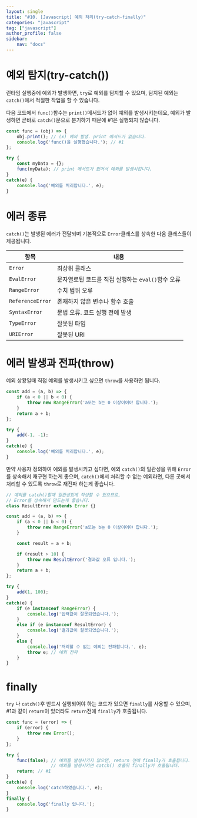 ```yaml
---
layout: single
title: "#10. [Javascript] 예외 처리(try-catch-finally)"
categories: "javascript"
tag: ["javascript"]
author_profile: false
sidebar: 
    nav: "docs"
---
```


# 예외 탐지(try-catch())

런타임 실행중에 예외가 발생하면, `try`로 예외를 탐지할 수 있으며, 탐지된 예외는 `catch()`에서 적절한 작업을 할 수 있습니다. 

다음 코드에서 `func()`함수는 `print()`메서드가 없어 예외를 발생시키는데요,
예외가 발생하면 곧바로 `catch()`문으로 분기하기 때문에 #1은 실행되지 않습니다.

```javascript
const func = (obj) => {
    obj.print(); // (x) 예외 발생. print 메서드가 없습니다.
    console.log('func()을 실행했습니다.'); // #1
};

try {
    const myData = {};
    func(myData); // print 메서드가 없어서 예외를 발생시킵니다.
}
catch(e) {
    console.log('예외를 처리합니다.', e);
}
```

# 에러 종류

`catch()`는 발생된 에러가 전달되며 기본적으로 `Error`클래스를 상속한 다음 클래스들이 제공됩니다.

|항목|내용|
|--|--|
|`Error`|최상위 클래스|
|`EvalError`|문자열로된 코드를 직접 실행하는 `eval()`함수 오류|
|`RangeError`|수치 범위 오류|
|`ReferenceError`|존재하지 않은 변수나 함수 호출|
|`SyntaxError`|문법 오류. 코드 실행 전에 발생|
|`TypeError`|잘못된 타입|
|`URIError`|잘못된 URI|

# 에러 발생과 전파(throw)

예외 상황일때 직접 예외를 발생시키고 싶으면 `throw`를 사용하면 됩니다.

```javascript
const add = (a, b) => {
    if (a < 0 || b < 0) {
        throw new RangeError('a또는 b는 0 이상이어야 합니다.');
    }
    return a + b;
};

try {
    add(-1, -1);
}
catch(e) {
    console.log('예외를 처리합니다.', e);
}
```

만약 사용자 정의하여 예외를 발생시키고 싶다면, 예외 `catch()`의 일관성을 위해 `Error`를 상속해서 재구현 하는게 좋으며, `catch()`에서 처리할 수 없는 예외라면, 다른 곳에서 처리할 수 있도록 `throw`로 재전파 하는게 좋습니다.

```javascript
// 예외를 catch()할때 일관성있게 작성할 수 있으므로,
// Error를 상속해서 만드는게 좋습니다. 
class ResultError extends Error {}

const add = (a, b) => {
    if (a < 0 || b < 0) {
        throw new RangeError('a또는 b는 0 이상이어야 합니다.');
    }

    const result = a + b;

    if (result > 10) {
        throw new ResultError('결과값 오류 입니다.');
    }
    return a + b;
};

try {
    add(1, 100);
}
catch(e) {
    if (e instanceof RangeError) {
        console.log('입력값이 잘못되었습니다.');
    }
    else if (e instanceof ResultError) {
        console.log('결과값이 잘못되었습니다.');
    }
    else {
        console.log('처리할 수 없는 예외는 전파합니다.', e);
        throw e; // 예외 전파
    }
}
```

# finally

`try` 나 `catch()`후 반드시 실행되어야 하는 코드가 있으면 `finally`를 사용할 수 있으며, #1과 같이 `return`이 있더라도 `return`전에 `finally`가 호출됩니다.

```javascript
const func = (error) => {
    if (error) {
        throw new Error();
    }
};

try {
    func(false); // 예외를 발생시키지 않으면, return 전에 finally가 호출됩니다.    
                 // 예외를 발생시키면 catch() 호출뒤 finally가 호출됩니다.
    return; // #1
}
catch(e) {
    console.log('catch하였습니다.', e);
}
finally {
    console.log('finally 입니다.');
}
```




